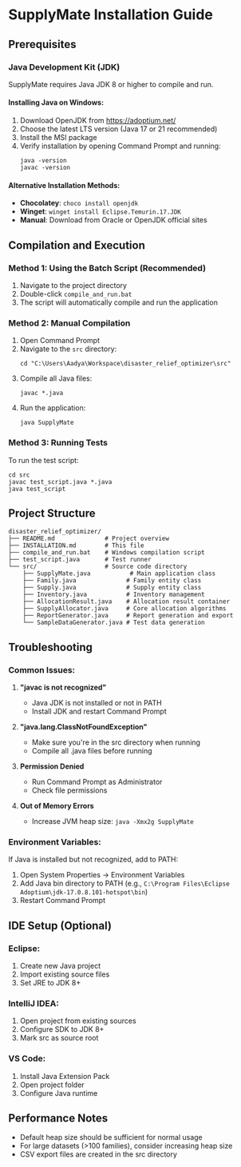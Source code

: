 # SupplyMate Installation Guide

## Prerequisites

### Java Development Kit (JDK)
SupplyMate requires Java JDK 8 or higher to compile and run.

#### Installing Java on Windows:
1. Download OpenJDK from https://adoptium.net/
2. Choose the latest LTS version (Java 17 or 21 recommended)
3. Install the MSI package
4. Verify installation by opening Command Prompt and running:
   ```
   java -version
   javac -version
   ```

#### Alternative Installation Methods:
- **Chocolatey**: `choco install openjdk`
- **Winget**: `winget install Eclipse.Temurin.17.JDK`
- **Manual**: Download from Oracle or OpenJDK official sites

## Compilation and Execution

### Method 1: Using the Batch Script (Recommended)
1. Navigate to the project directory
2. Double-click `compile_and_run.bat`
3. The script will automatically compile and run the application

### Method 2: Manual Compilation
1. Open Command Prompt
2. Navigate to the `src` directory:
   ```
   cd "C:\Users\Aadya\Workspace\disaster_relief_optimizer\src"
   ```
3. Compile all Java files:
   ```
   javac *.java
   ```
4. Run the application:
   ```
   java SupplyMate
   ```

### Method 3: Running Tests
To run the test script:
```
cd src
javac test_script.java *.java
java test_script
```

## Project Structure
```
disaster_relief_optimizer/
├── README.md              # Project overview
├── INSTALLATION.md        # This file
├── compile_and_run.bat    # Windows compilation script
├── test_script.java       # Test runner
└── src/                   # Source code directory
    ├── SupplyMate.java           # Main application class
    ├── Family.java              # Family entity class
    ├── Supply.java              # Supply entity class
    ├── Inventory.java           # Inventory management
    ├── AllocationResult.java    # Allocation result container
    ├── SupplyAllocator.java     # Core allocation algorithms
    ├── ReportGenerator.java     # Report generation and export
    └── SampleDataGenerator.java # Test data generation
```

## Troubleshooting

### Common Issues:

1. **"javac is not recognized"**
   - Java JDK is not installed or not in PATH
   - Install JDK and restart Command Prompt

2. **"java.lang.ClassNotFoundException"**
   - Make sure you're in the src directory when running
   - Compile all .java files before running

3. **Permission Denied**
   - Run Command Prompt as Administrator
   - Check file permissions

4. **Out of Memory Errors**
   - Increase JVM heap size: `java -Xmx2g SupplyMate`

### Environment Variables:
If Java is installed but not recognized, add to PATH:
1. Open System Properties → Environment Variables
2. Add Java bin directory to PATH (e.g., `C:\Program Files\Eclipse Adoptium\jdk-17.0.8.101-hotspot\bin`)
3. Restart Command Prompt

## IDE Setup (Optional)

### Eclipse:
1. Create new Java project
2. Import existing source files
3. Set JRE to JDK 8+

### IntelliJ IDEA:
1. Open project from existing sources
2. Configure SDK to JDK 8+
3. Mark src as source root

### VS Code:
1. Install Java Extension Pack
2. Open project folder
3. Configure Java runtime

## Performance Notes
- Default heap size should be sufficient for normal usage
- For large datasets (>100 families), consider increasing heap size
- CSV export files are created in the src directory